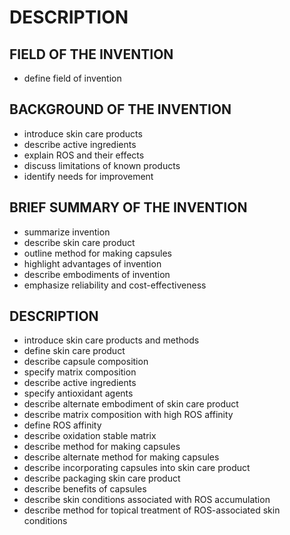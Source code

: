 # DESCRIPTION

## FIELD OF THE INVENTION

- define field of invention

## BACKGROUND OF THE INVENTION

- introduce skin care products
- describe active ingredients
- explain ROS and their effects
- discuss limitations of known products
- identify needs for improvement

## BRIEF SUMMARY OF THE INVENTION

- summarize invention
- describe skin care product
- outline method for making capsules
- highlight advantages of invention
- describe embodiments of invention
- emphasize reliability and cost-effectiveness

## DESCRIPTION

- introduce skin care products and methods
- define skin care product
- describe capsule composition
- specify matrix composition
- describe active ingredients
- specify antioxidant agents
- describe alternate embodiment of skin care product
- describe matrix composition with high ROS affinity
- define ROS affinity
- describe oxidation stable matrix
- describe method for making capsules
- describe alternate method for making capsules
- describe incorporating capsules into skin care product
- describe packaging skin care product
- describe benefits of capsules
- describe skin conditions associated with ROS accumulation
- describe method for topical treatment of ROS-associated skin conditions

